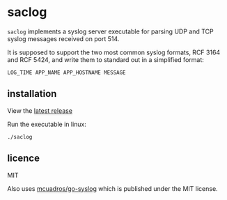 # saclog

`saclog` implements a syslog server executable for parsing UDP and TCP syslog messages received on port 514.

It is supposed to support the two most common syslog formats, RCF 3164 and RCF 5424, and write them to standard out in a simplified format:

```
LOG_TIME APP_NAME APP_HOSTNAME MESSAGE
```

## installation

View the [latest release](https://github.com/mailsac/saclog/releases/latest)

Run the executable in linux:

```
./saclog
```

## licence

MIT

Also uses [mcuadros/go-syslog](https://github.com/mcuadros/go-syslog) which is published under the MIT license.
